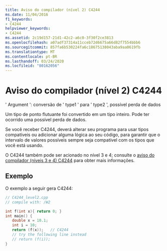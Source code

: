 ```yaml
---
title: Aviso do compilador (nível 2) C4244
ms.date: 11/04/2016
f1_keywords:
- C4244
helpviewer_keywords:
- C4244
ms.assetid: 2c19d157-21d1-42c2-a6c0-3f30f2ce3813
ms.openlocfilehash: a07adf37314a11cceb72d6675a66d82f7554bbb6
ms.sourcegitcommit: 857fa6b530224fa6c18675138043aba9aa0619fb
ms.translationtype: MT
ms.contentlocale: pt-BR
ms.lasthandoff: 03/24/2020
ms.locfileid: "80162056"
---
```

# <a name="compiler-warning-level-2-c4244"></a>Aviso do compilador (nível 2) C4244

' Argument ': conversão de ' type1 ' para ' type2 ', possível perda de dados

Um tipo de ponto flutuante foi convertido em um tipo inteiro.  Pode ter ocorrido uma possível perda de dados.

Se você receber C4244, deverá alterar seu programa para usar tipos compatíveis ou adicionar alguma lógica ao seu código, para garantir que o intervalo de valores possíveis sempre seja compatível com os tipos que você está usando.

O C4244 também pode ser acionado no nível 3 e 4; consulte o [aviso do compilador (níveis 3 e 4) C4244](../../error-messages/compiler-warnings/compiler-warning-levels-3-and-4-c4244.md) para obter mais informações.

## <a name="example"></a>Exemplo

O exemplo a seguir gera C4244:

```cpp
// C4244_level2.cpp
// compile with: /W2

int f(int x){ return 0; }
int main() {
   double x = 10.1;
   int i = 10;
   return (f(x));   // C4244
   // try the following line instead
   // return (f(i));
}
```
